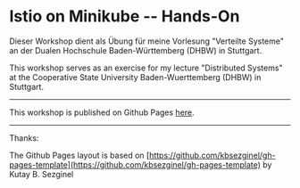 # Istio on Minikube -- Hands-On

Dieser Workshop dient als Übung für meine Vorlesung "Verteilte Systeme" an der Dualen Hochschule Baden-Württemberg (DHBW) in Stuttgart.

This workshop serves as an exercise for my lecture "Distributed Systems" at the Cooperative State University Baden-Wuerttemberg (DHBW) in Stuttgart.

---

This workshop is published on Github Pages [here](https://harald-u.github.io/istio-on-minikube-handson/).

---

Thanks: 

The Github Pages layout is based on [https://github.com/kbsezginel/gh-pages-template](https://github.com/kbsezginel/gh-pages-template) by Kutay B. Sezginel